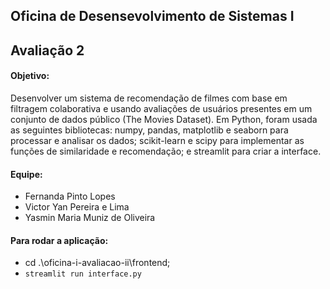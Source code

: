 ## Oficina de Desensevolvimento de Sistemas I

## Avaliação 2

#### Objetivo:
Desenvolver um sistema de recomendação de filmes com base em filtragem colaborativa e usando avaliações de usuários presentes em um conjunto de dados público (The Movies Dataset). Em Python, foram usada as seguintes bibliotecas: numpy, pandas, matplotlib e seaborn para processar e analisar os dados; scikit-learn e scipy para implementar as funções de similaridade e recomendação; e streamlit para criar a interface.

#### Equipe:
- Fernanda Pinto Lopes
- Victor Yan Pereira e Lima
- Yasmin Maria Muniz de Oliveira


#### Para rodar a aplicação:
- cd .\oficina-i-avaliacao-ii\frontend;
- `streamlit run interface.py`
